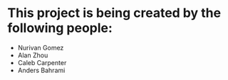 # This project is being created by the following people:
- Nurivan Gomez
- Alan Zhou
- Caleb Carpenter
- Anders Bahrami

